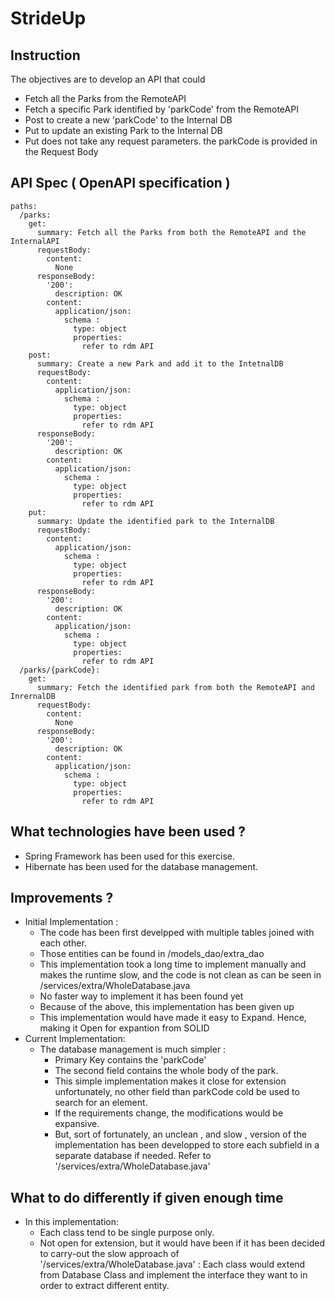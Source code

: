 # StrideUp
## Instruction
The objectives are to develop an API that could
 - Fetch all the Parks from the RemoteAPI
 - Fetch a specific Park identified by 'parkCode' from the RemoteAPI
 - Post to create a new 'parkCode' to the Internal DB
 - Put to update an existing Park to the Internal DB
 - Put does not take any request parameters. the parkCode is provided in the Request Body

## API Spec ( OpenAPI specification )
```
paths:
  /parks:
    get:
      summary: Fetch all the Parks from both the RemoteAPI and the InternalAPI
      requestBody:
        content:
          None
      responseBody:
        '200':
          description: OK
        content:
          application/json:
            schema :
              type: object
              properties:
                refer to rdm API
    post:
      summary: Create a new Park and add it to the IntetnalDB
      requestBody:
        content:
          application/json:
            schema :
              type: object
              properties:
                refer to rdm API
      responseBody:
        '200':
          description: OK
        content:
          application/json:
            schema :
              type: object
              properties:
                refer to rdm API
    put:
      summary: Update the identified park to the InternalDB
      requestBody:
        content:
          application/json:
            schema :
              type: object
              properties:
                refer to rdm API
      responseBody:
        '200':
          description: OK
        content:
          application/json:
            schema :
              type: object
              properties:
                refer to rdm API
  /parks/{parkCode}:
    get:
      summary: Fetch the identified park from both the RemoteAPI and InrernalDB
      requestBody:
        content:
          None
      responseBody:
        '200':
          description: OK
        content:
          application/json:
            schema :
              type: object
              properties:
                refer to rdm API
```

## What technologies have been used ?
 - Spring Framework has been used for this exercise.
 - Hibernate has been used for the database management.

## Improvements ?
 - Initial Implementation :
   - The code has been first develpped with multiple tables joined with each other.
   - Those entities can be found in /models_dao/extra_dao
   - This implementation took a long time to implement manually and makes the runtime slow, and the code is not clean as can be seen in /services/extra/WholeDatabase.java
   - No faster way to implement it has been found yet
   - Because of the above, this implementation has been given up
   - This implementation would have made it easy to Expand. Hence, making it Open for expantion from SOLID
 - Current Implementation:
   - The database management is much simpler :
     - Primary Key contains the 'parkCode'
     - The second field contains the whole body of the park.
     - This simple implementation makes it close for extension unfortunately, no other field than parkCode cold be used to search for an element.
     - If the requirements change, the modifications would be expansive.
     - But, sort of fortunately, an unclean , and slow , version of the implementation has been developped to store each subfield in a separate database if needed. Refer to '/services/extra/WholeDatabase.java'

## What to do differently if given enough time
 - In this implementation:
   - Each class tend to be single purpose only.
   - Not open for extension, but it would have been if it has been decided to carry-out the slow approach of '/services/extra/WholeDatabase.java' : Each class would extend from Database Class and implement the interface they want to in order to extract different entity.
